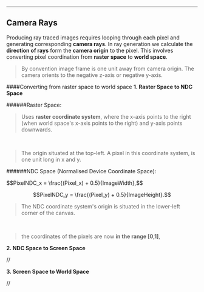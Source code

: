 
---
## Camera Rays
Producing ray traced images requires looping through each pixel and generating corresponding **camera rays**. In ray generation we calculate the **direction of rays** form the **camera origin** to the pixel. This involves converting pixel coordination from **raster space** to **world space**.

> By convention image frame is one unit away from camera origin. The camera orients to the negative z-axis or negative y-axis.
 
####Converting from raster space to world space
 **1. Raster Space to NDC Space**
 
######Raster Space:
>Uses **raster coordinate system**, where the x-axis points to the right (when world space's x-axis points to the right) and y-axis points downwards. 

<br>

>The origin situated at the top-left. A pixel in this coordinate system, is one unit long in x and y.     

######NDC Space (Normalised Device Coordinate Space):

<p text-align="center">$$PixelNDC_x = \frac{(Pixel_x) + 0.5}{ImageWidth},$$</p>

$$PixelNDC_y = \frac{(Pixel_y) + 0.5}{ImageHeight}.$$

>The NDC coordinate system's origin is situated in the lower-left corner of the canvas.

<br>

>the coordinates of the pixels are now **in the range [0,1]**,

 **2. NDC Space to Screen Space**
 
 //
  
 **3. Screen Space to World Space**
 
 //



